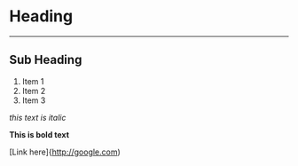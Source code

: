 # Heading

---

## Sub Heading

1. Item 1
2. Item 2
3. Item 3

*this text is italic* 

**This is bold text**

[Link here]{http://google.com)